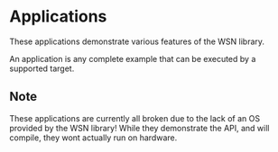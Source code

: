 # Applications
These applications demonstrate various features of the WSN library.

An application is any complete example that can be executed by a supported
target.

## Note
These applications are currently all broken due to the lack of an OS provided
by the WSN library! While they demonstrate the API, and will compile, they wont
actually run on hardware.

